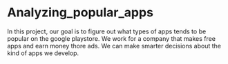 # Analyzing_popular_apps
In this project, our goal is to figure out what types of apps tends to be popular on the google playstore. We work for a company that makes free apps and earn money thore ads. We can make smarter decisions about the kind of apps we develop.
